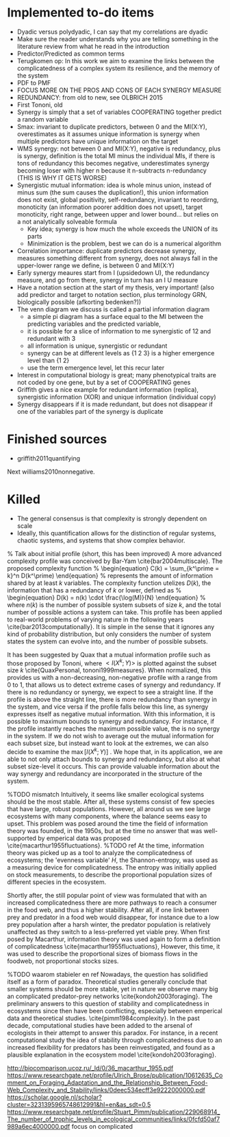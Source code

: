 # Implemented to-do items

* Dyadic versus polydyadic, I can say that my correlations are dyadic
* Make sure the reader understands why you are telling something in the literature review from what he read in the introduction
* Predictor/Predicted as common terms
* Terugkomen op: In this work we aim to examine the links between the complicatedness of a complex system its resilience, and the memory of the system
* PDF to PMF
* FOCUS MORE ON THE PROS AND CONS OF EACH SYNERGY MEASURE
* REDUNDANCY: from old to new, see OLBRICH 2015
* First Tononi, old
* Synergy is simply that a set of variables COOPERATING together predict a random variable
* Smax: invariant to duplicate predictors, between 0 and the MI(X:Y), overestimates as it assumes unique information is synergy when multiple predictors have unique information on the target
* WMS synergy: not between 0 and MI(X:Y), negative is redundancy, plus is synergy, definition is the total MI minus the individual MIs, if there is tons of redundancy this becomes negative, underestimates synergy becoming loser with higher n because it n-subtracts n-redundancy (THIS IS WHY IT GETS WORSE)
* Synergistic mutual information: idea is whole minus union, instead of minus sum (the sum causes the duplication!), this union information does not exist, global positivity, self-redundancy, invariant to reordirng, monoticity (an information poorer addition does not upset), target monoticity, right range, between upper and lower bound... but relies on a not analytically solveable formula
    * Key idea; synergy is how much the whole exceeds the UNION of its parts
    * Minimization is the problem, best we can do is a numerical algorithm
* Correlation importance: duplicate predictors decrease synergy, measures something different from synergy, does not always fall in the upper-lower range we define, is between 0 and MI(X:Y)
* Early synergy meaures start from I (upsidedown U), the redundancy measure, and go from there, synergy in turn has an I U measure
* Have a notation section at the start of my thesis, very important! (also add predictor and target to notation section, plus terminology GRN, biologically possible (afkorting bedenken?))
* The venn diagram we discuss is called a partial information diagram
    * a simple pi diagram has a surface equal to the MI between the predicting variables and the predicted variable, 
    * it is possible for a slice of information to me synergistic of 12 and redundant with 3
    * all information is unique, synergistic or redundant
    * synergy can be at different levels as {1 2 3} is a higher emergence level than {1 2}
    * use the term emergence level, let this recur later
* Interest in computational biology is great; many phenotypical traits are not coded by one gene, but by a set of COOPERATING genes
* Griffith gives a nice example for redundant information (replica), synergistic information (XOR) and unique information (individual copy)
* Synergy disappears if it is made redundant, but does not disappear if one of the variables part of the synergy is duplicate

# Finished sources

* griffith2011quantifying

Next williams2010nonnegative.

# Killed

* The general consensus is that complexity is strongly dependent on scale 
* Ideally, this quantification allows for the distinction of regular systems, chaotic systems, and systems that show complex behavior.


% Talk about initial profile (short, this has been improved)
A more advanced complexity profile was conceived by Bar-Yam \cite{bar2004multiscale}.
The proposed complexity function
%
\begin{equation}
C(k) = \sum_{k^\prime = k}^n D(k^\prime) 
\end{equation}
%
represents the amount of information shared by at least $k$ variables.
The complexity function utelizes $D(k)$, the information that has a redundancy of $k$ or lower, defined as 
%
\begin{equation}
D(k) =  n(k) \cdot \frac{\log(M)}{N}
\end{equation}
%
where $n(k)$ is the number of possible system subsets of size $k$, and the total number of possible actions a system can take.
This profile has been applied to real-world problems of varying nature in the following years \cite{bar2013computationally}.
It is simple in the sense that it ignores any kind of probability distribution, but only considers the number of system states the system can evolve into, and the number of possible subsets.




It has been suggested by Quax that a mutual information profile such as those proposed by Tononi, where $< I(X^k;Y) >$ is plotted against the subset size $k$ \cite{QuaxPersonal, tononi1999measures}. 
When normalized, this provides us with a non-decreasing, non-negative profile with a range from 0 to 1, that allows us to detect extreme cases of synergy and redundancy.
If there is no redundancy or synergy, we expect to see a straight line.
If the profile is above the straight line, there is more redundancy than synergy in the system, and vice versa if the profile falls below this line, as synergy expresses itself as negative mutual information.
With this information, it is possible to maximum bounds to synergy and redundancy.
For instance, if the profile instantly reaches the maximum possible value, the is no synergy in the system.
If we do not wish to average out the mutual information for each subset size, but instead want to look at the extremes, we can also decide to examine the $\max [ I(X^k;Y) ]$ .
We hope that, in its application, we are able to not only attach bounds to synergy and redundancy, but also at what subset size-level it occurs.
This can provide valuable information about the way synergy and redundancy are incorporated in the structure of the system.

%TODO mismatch
Intuitively, it seems like smaller ecological systems should be the most stable.
After all, these systems consist of few species that have large, robust populations.
However, all around us we see large ecosystems with many components, where the balance seems easy to upset.
This problem was posed around the time the field of information theory was founded, in the 1950s, but at the time no answer that was well-supported by emperical data was proposed \cite{macarthur1955fluctuations}. %TODO ref
At the time, information theory was picked up as a tool to analyze the complicatedness of ecosystems; the 'evenness variable' $H$, the Shannon-entropy, was used as a measuring device for complicatedness.
The entropy was initially applied on stock measurements, to describe the proportional population sizes of different species in the ecosystem.

Shortly after, the still popular point of view was formulated that with an increased complicatedness there are more pathways to reach a consumer in the food web, and thus a higher stability.
After all, if one link between prey and predator in a food web would disappear, for instance due to a low prey population after a harsh winter, the predator population is relatively unaffected as they switch to a less-preferred yet viable prey.
When first posed by Macarthur, information theory was used again to form a definition of complicatedness \cite{macarthur1955fluctuations},
However, this time, it was used to describe the proportional sizes of biomass flows in the foodweb, not proportional stocks sizes.

%TODO waarom stabieler en ref
Nowadays, the question has solidified itself as a form of paradox.
Theoretical studies generally conclude that smaller systems should be more stable, yet in nature we observe many big an complicated predator-prey networks \cite{kondoh2003foraging}.
The preliminary answers to this question of stability and complicatedness in ecosystems since then have been conflicting, especially between emperical data and theoretical studies. \cite{pimm1984complexity}.
In the past decade, computational studies have been added to the arsenal of ecologists in their attempt to answer this paradox.
For instance, in a recent computational study the idea of stability through complicatedness due to an increased flexibility for predators has been reinvestigated, and found as a plausible explanation in the ecosystem model \cite{kondoh2003foraging}.


http://biocomparison.ucoz.ru/_ld/0/36_macarthur_1955.pdf
https://www.researchgate.net/profile/Ulrich_Brose/publication/10612635_Comment_on_Foraging_Adaptation_and_the_Relationship_Between_Food-Web_Complexity_and_Stability/links/0deec534ecff3e9222000000.pdf
https://scholar.google.nl/scholar?cluster=3231395965748612991&hl=en&as_sdt=0,5
https://www.researchgate.net/profile/Stuart_Pimm/publication/229068914_The_number_of_trophic_levels_in_ecological_communities/links/0fcfd50af7989a6ec4000000.pdf
focus on complicated